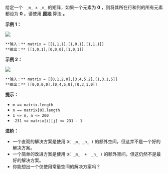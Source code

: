给定一个 ` _m_ x _n_` 的矩阵，如果一个元素为 **0** ，则将其所在行和列的所有元素都设为 **0** 。请使用
**[原地](http://baike.baidu.com/item/%E5%8E%9F%E5%9C%B0%E7%AE%97%E6%B3%95)** 算法
**。**



**示例 1：**

![](https://assets.leetcode.com/uploads/2020/08/17/mat1.jpg)

    
    
    **输入：** matrix = [[1,1,1],[1,0,1],[1,1,1]]
    **输出：** [[1,0,1],[0,0,0],[1,0,1]]
    

**示例 2：**

![](https://assets.leetcode.com/uploads/2020/08/17/mat2.jpg)

    
    
    **输入：** matrix = [[0,1,2,0],[3,4,5,2],[1,3,1,5]]
    **输出：** [[0,0,0,0],[0,4,5,0],[0,3,1,0]]
    



**提示：**

  * `m == matrix.length`
  * `n == matrix[0].length`
  * `1 <= m, n <= 200`
  * `-231 <= matrix[i][j] <= 231 - 1`



**进阶：**

  * 一个直观的解决方案是使用  `O( _m_ _n_ )` 的额外空间，但这并不是一个好的解决方案。
  * 一个简单的改进方案是使用 `O( _m_  +  _n_ )` 的额外空间，但这仍然不是最好的解决方案。
  * 你能想出一个仅使用常量空间的解决方案吗？

